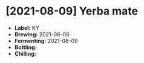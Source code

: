 # [2021-08-09] Yerba mate

* **Label:** KY
* **Brewing:** 2021-08-08
* **Fermenting:** 2021-08-09
* **Bottling:**
* **Chilling:**
